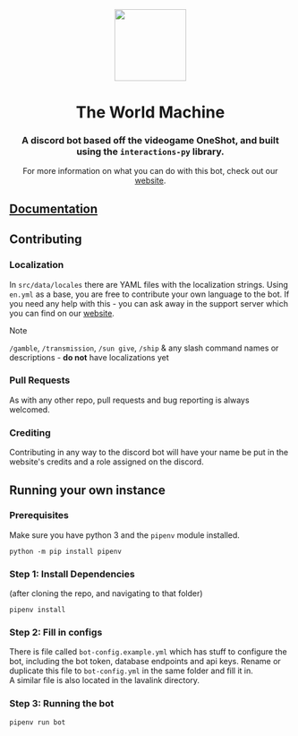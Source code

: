 <div align="center">
    <img src="https://avatars.githubusercontent.com/u/160534184?s=280&v=4" width="128" height="128">
</div>

# <div align="center"> The World Machine </div>

<div align="center">

### A discord bot based off the videogame OneShot, and built using the `interactions-py` library.

For more information on what you can do with this bot, check out our [website](https://www.theworldmachine.xyz/invite).

</div>

## [Documentation](./md/en/Documentation.md)

## Contributing

### Localization

In `src/data/locales` there are YAML files with the localization strings. Using `en.yml` as a base, you are free to contribute your own language to the bot. If you need any help with this - you can ask away in the support server which you can find on our [website](https://www.theworldmachine.xyz/invite).

> [!NOTE]
> `/gamble`, `/transmission`, `/sun give`, `/ship` & any slash command names or descriptions - **do not** have localizations yet

### Pull Requests

As with any other repo, pull requests and bug reporting is always welcomed.

### Crediting

Contributing in any way to the discord bot will have your name be put in the website's credits and a role assigned on the discord.

## Running your own instance

### Prerequisites

Make sure you have python 3 and the `pipenv` module installed.

```commandline
python -m pip install pipenv
```

### Step 1: Install Dependencies

(after cloning the repo, and navigating to that folder)

```commandline
pipenv install
```

### Step 2: Fill in configs

There is file called `bot-config.example.yml` which has stuff to configure the bot, including the bot token, database endpoints and api keys. Rename or duplicate this file to `bot-config.yml` in the same folder and fill it in. <br>
A similar file is also located in the lavalink directory.

### Step 3: Running the bot

```commandline
pipenv run bot
```
